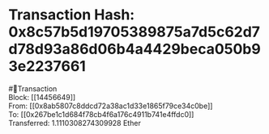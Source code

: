 
Transaction Hash: 0x8c57b5d19705389875a7d5c62d7d78d93a86d06b4a4429beca050b93e2237661
====================================================================================
  
#💸Transaction  
Block: [[14456649]]  
From: [[0x8ab5807c8ddcd72a38ac1d33e1865f79ce34c0be]]  
To: [[0x267be1c1d684f78cb4f6a176c4911b741e4ffdc0]]  
Transferred: 1.1110308274309928 Ether